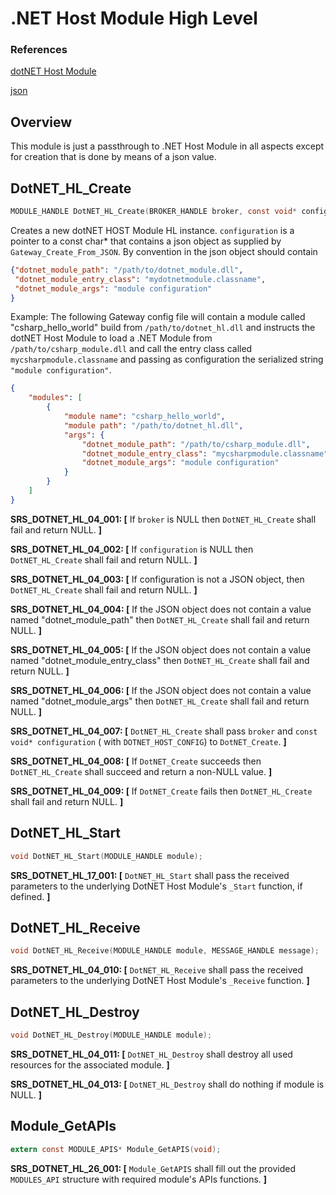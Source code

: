 .NET Host Module High Level 
===========================================



### References
[dotNET Host Module](./dotnet_bindings_requirements.md)

[json](http://www.json.org)


Overview
--------

This module is just a passthrough to .NET Host Module in all aspects except for creation that is done by means of a json value.

DotNET_HL_Create
-------------
```c
MODULE_HANDLE DotNET_HL_Create(BROKER_HANDLE broker, const void* configuration);
```
Creates a new dotNET HOST Module HL instance. `configuration` is a pointer to a const char* that contains a json object as supplied by `Gateway_Create_From_JSON`.
By convention in the json object should contain 
```json
{"dotnet_module_path": "/path/to/dotnet_module.dll",
 "dotnet_module_entry_class": "mydotnetmodule.classname",
 "dotnet_module_args": "module configuration"
}
``` 
Example:
The following Gateway config file will contain a module called "csharp_hello_world" build from `/path/to/dotnet_hl.dll` and instructs the dotNET Host Module to load a .NET Module from `/path/to/csharp_module.dll`
and call the entry class called `mycsharpmodule.classname` and passing as configuration the serialized string `"module configuration"`.
```json
{
    "modules": [
        {
            "module name": "csharp_hello_world",
            "module path": "/path/to/dotnet_hl.dll",
            "args": {
                "dotnet_module_path": "/path/to/csharp_module.dll",
                "dotnet_module_entry_class": "mycsharpmodule.classname",
                "dotnet_module_args": "module configuration"
            }
        }
    ]
}
```


**SRS_DOTNET_HL_04_001: [** If `broker` is NULL then `DotNET_HL_Create` shall fail and return NULL. **]**

**SRS_DOTNET_HL_04_002: [** If `configuration` is NULL then `DotNET_HL_Create` shall fail and return NULL. **]**

**SRS_DOTNET_HL_04_003: [** If configuration is not a JSON object, then `DotNET_HL_Create` shall fail and return NULL. **]**

**SRS_DOTNET_HL_04_004: [** If the JSON object does not contain a value named "dotnet_module_path" then `DotNET_HL_Create` shall fail and return NULL. **]**

**SRS_DOTNET_HL_04_005: [** If the JSON object does not contain a value named "dotnet_module_entry_class" then `DotNET_HL_Create` shall fail and return NULL. **]**

**SRS_DOTNET_HL_04_006: [** If the JSON object does not contain a value named "dotnet_module_args" then `DotNET_HL_Create` shall fail and return NULL. **]**

**SRS_DOTNET_HL_04_007: [** `DotNET_HL_Create` shall pass `broker` and `const void* configuration` ( with `DOTNET_HOST_CONFIG`) to `DotNET_Create`. **]**

**SRS_DOTNET_HL_04_008: [** If `DotNET_Create` succeeds then `DotNET_HL_Create` shall succeed and return a non-NULL value. **]**

**SRS_DOTNET_HL_04_009: [** If `DotNET_Create` fails then `DotNET_HL_Create` shall fail and return NULL. **]**


DotNET_HL_Start
---------------
```c
void DotNET_HL_Start(MODULE_HANDLE module);
```
**SRS_DOTNET_HL_17_001: [** `DotNET_HL_Start` shall pass the received parameters to the underlying DotNET Host Module's `_Start` function, if defined. **]**

DotNET_HL_Receive
---------------
```c
void DotNET_HL_Receive(MODULE_HANDLE module, MESSAGE_HANDLE message);
```
**SRS_DOTNET_HL_04_010: [** `DotNET_HL_Receive` shall pass the received parameters to the underlying DotNET Host Module's `_Receive` function. **]**

DotNET_HL_Destroy
--------------
```c
void DotNET_HL_Destroy(MODULE_HANDLE module);
```

**SRS_DOTNET_HL_04_011: [** `DotNET_HL_Destroy` shall destroy all used resources for the associated module. **]**

**SRS_DOTNET_HL_04_013: [** `DotNET_HL_Destroy` shall do nothing if module is NULL. **]**

Module_GetAPIs
--------------
```c
extern const MODULE_APIS* Module_GetAPIS(void);
```

**SRS_DOTNET_HL_26_001: [** `Module_GetAPIS` shall fill out the provided `MODULES_API` structure with required module's APIs functions. **]**
